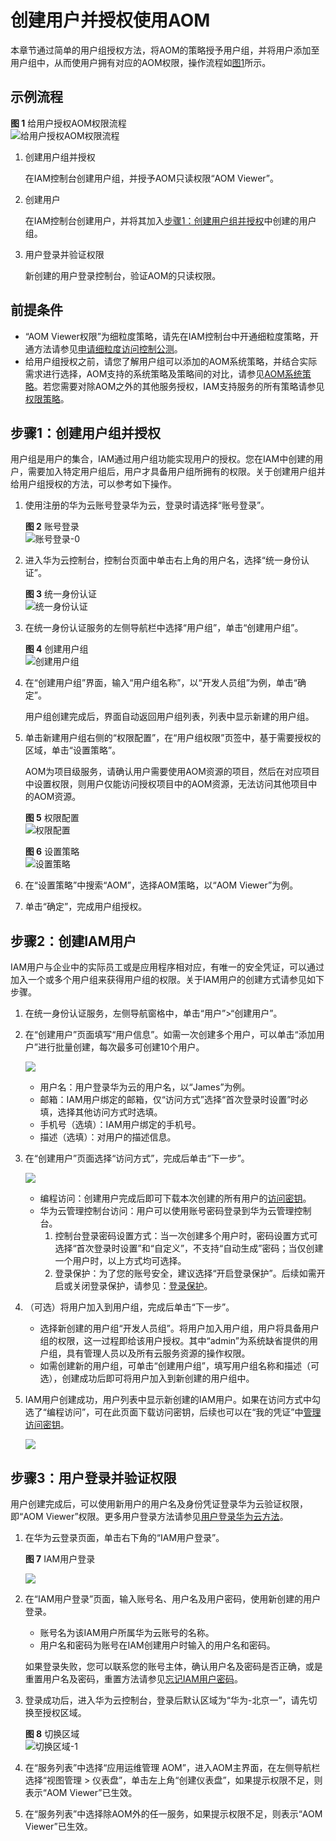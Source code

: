 # 创建用户并授权使用AOM<a name="aom_02_0090"></a>

本章节通过简单的用户组授权方法，将AOM的策略授予用户组，并将用户添加至用户组中，从而使用户拥有对应的AOM权限，操作流程如[图1](#fig13279111625016)所示。

## 示例流程<a name="section346220507231"></a>

**图 1**  给用户授权AOM权限流程<a name="fig13279111625016"></a>  
![](figures/给用户授权AOM权限流程.png "给用户授权AOM权限流程")

1.  创建用户组并授权

    在IAM控制台创建用户组，并授予AOM只读权限“AOM Viewer”。

2.  创建用户

    在IAM控制台创建用户，并将其加入[步骤1：创建用户组并授权](#section1751145017231)中创建的用户组。

3.  用户登录并验证权限

    新创建的用户登录控制台，验证AOM的只读权限。


## 前提条件<a name="section174991550122312"></a>

-   “AOM Viewer权限”为细粒度策略，请先在IAM控制台中开通细粒度策略，开通方法请参见[申请细粒度访问控制公测](https://support.huaweicloud.com/usermanual-iam/iam_01_019.html)。
-   给用户组授权之前，请您了解用户组可以添加的AOM系统策略，并结合实际需求进行选择，AOM支持的系统策略及策略间的对比，请参见[AOM系统策略](https://support.huaweicloud.com/productdesc-aom/aom_06_0021.html)。若您需要对除AOM之外的其他服务授权，IAM支持服务的所有策略请参见[权限策略](https://support.huaweicloud.com/usermanual-permissions/zh-cn_topic_0063498930.html)。

## 步骤1：创建用户组并授权<a name="section1751145017231"></a>

用户组是用户的集合，IAM通过用户组功能实现用户的授权。您在IAM中创建的用户，需要加入特定用户组后，用户才具备用户组所拥有的权限。关于创建用户组并给用户组授权的方法，可以参考如下操作。

1.  使用注册的华为云账号登录华为云，登录时请选择“账号登录”。

    **图 2**  账号登录<a name="fig6484105865918"></a>  
    ![](figures/账号登录-0.png "账号登录-0")

2.  进入华为云控制台，控制台页面中单击右上角的用户名，选择“统一身份认证”。

    **图 3**  统一身份认证<a name="fig4156101211319"></a>  
    ![](figures/统一身份认证.jpg "统一身份认证")

3.  在统一身份认证服务的左侧导航栏中选择“用户组”，单击“创建用户组”。

    **图 4**  创建用户组<a name="fig1783613321112"></a>  
    ![](figures/创建用户组.png "创建用户组")

4.  在“创建用户组”界面，输入“用户组名称”，以“开发人员组”为例，单击“确定”。

    用户组创建完成后，界面自动返回用户组列表，列表中显示新建的用户组。

5.  单击新建用户组右侧的“权限配置”，在“用户组权限”页签中，基于需要授权的区域，单击“设置策略”。

    AOM为项目级服务，请确认用户需要使用AOM资源的项目，然后在对应项目中设置权限，则用户仅能访问授权项目中的AOM资源，无法访问其他项目中的AOM资源。

    **图 5**  权限配置<a name="fig133241541399"></a>  
    ![](figures/权限配置.png "权限配置")

    **图 6**  设置策略<a name="fig6716193163016"></a>  
    ![](figures/设置策略.png "设置策略")

6.  在“设置策略”中搜索“AOM”，选择AOM策略，以“AOM Viewer”为例。
7.  单击“确定”，完成用户组授权。

## 步骤2：创建IAM用户<a name="section6859140445"></a>

IAM用户与企业中的实际员工或是应用程序相对应，有唯一的安全凭证，可以通过加入一个或多个用户组来获得用户组的权限。关于IAM用户的创建方式请参见如下步骤。

1.  在统一身份认证服务，左侧导航窗格中，单击“用户”\>“创建用户”。
2.  在“创建用户”页面填写“用户信息”。如需一次创建多个用户，可以单击“添加用户”进行批量创建，每次最多可创建10个用户。

    ![](figures/创建用户.png)

    -   用户名：用户登录华为云的用户名，以“James”为例。
    -   邮箱：IAM用户绑定的邮箱，仅“访问方式”选择“首次登录时设置”时必填，选择其他访问方式时选填。
    -   手机号（选填）：IAM用户绑定的手机号。
    -   描述（选填）：对用户的描述信息。

3.  在“创建用户”页面选择“访问方式”，完成后单击“下一步”。

    ![](figures/创建用户-访问方式.png)

    -   编程访问：创建用户完成后即可下载本次创建的所有用户的[访问密钥](https://support.huaweicloud.com/usermanual-ca/zh-cn_topic_0046606340.html)。
    -   华为云管理控制台访问：用户可以使用账号密码登录到华为云管理控制台。
        1.  控制台登录密码设置方式：当一次创建多个用户时，密码设置方式可选择“首次登录时设置”和“自定义”，不支持“自动生成”密码；当仅创建一个用户时，以上方式均可选择。
        2.  登录保护：为了您的账号安全，建议选择“开启登录保护”。后续如需开启或关闭登录保护，请参见：[登录保护](https://support.huaweicloud.com/usermanual-iam/zh-cn_topic_0079477316.html)。

4.  （可选）将用户加入到用户组，完成后单击“下一步”。
    -   选择新创建的用户组“开发人员组”。将用户加入用户组，用户将具备用户组的权限，这一过程即给该用户授权。其中“admin”为系统缺省提供的用户组，具有管理人员以及所有云服务资源的操作权限。
    -   如需创建新的用户组，可单击“创建用户组”，填写用户组名称和描述（可选），创建成功后即可将用户加入到新创建的用户组中。

5.  IAM用户创建成功，用户列表中显示新创建的IAM用户。如果在访问方式中勾选了“编程访问”，可在此页面下载访问密钥，后续也可以在“我的凭证”中[管理访问密钥](https://support.huaweicloud.com/usermanual-ca/zh-cn_topic_0046606340.html)。

    ![](figures/用户创建成功.png)


## 步骤3：用户登录并验证权限<a name="section115671500234"></a>

用户创建完成后，可以使用新用户的用户名及身份凭证登录华为云验证权限，即“AOM Viewer”权限。更多用户登录方法请参见[用户登录华为云方法](https://support.huaweicloud.com/qs-iam/iam_01_0031.html#section2)。

1.  在华为云登录页面，单击右下角的“IAM用户登录”。

    **图 7**  IAM用户登录<a name="fig1069253411250"></a>  
    

    ![](figures/Snap25.png)

2.  在“IAM用户登录”页面，输入账号名、用户名及用户密码，使用新创建的用户登录。

    -   账号名为该IAM用户所属华为云账号的名称。
    -   用户名和密码为账号在IAM创建用户时输入的用户名和密码。

    如果登录失败，您可以联系您的账号主体，确认用户名及密码是否正确，或是重置用户名及密码，重置方法请参见[忘记IAM用户密码](https://support.huaweicloud.com/iam_faq/iam_01_0314.html#section1)。

3.  登录成功后，进入华为云控制台，登录后默认区域为“华为-北京一”，请先切换至授权区域。

    **图 8**  切换区域<a name="fig1195419199155"></a>  
    ![](figures/切换区域-1.png "切换区域-1")

4.  在“服务列表”中选择“应用运维管理 AOM”，进入AOM主界面，在左侧导航栏选择“视图管理 \> 仪表盘”，单击左上角“创建仪表盘”，如果提示权限不足，则表示“AOM Viewer”已生效。
5.  在“服务列表”中选择除AOM外的任一服务，如果提示权限不足，则表示“AOM Viewer”已生效。

